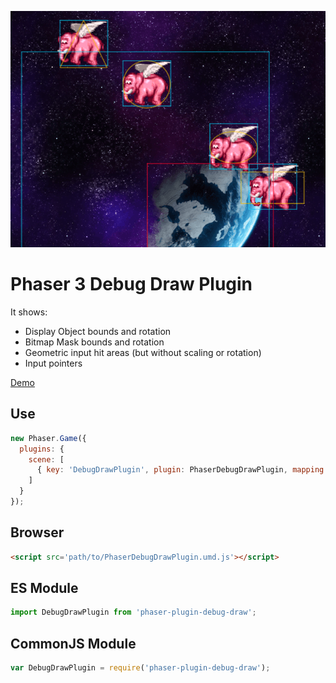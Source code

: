 ![Preview](./preview.png)

Phaser 3 Debug Draw Plugin
==========================

It shows:

- Display Object bounds and rotation
- Bitmap Mask bounds and rotation
- Geometric input hit areas (but without scaling or rotation)
- Input pointers

[Demo](https://codepen.io/samme/full/zMZyOM/)

Use
---

```javascript
new Phaser.Game({
  plugins: {
    scene: [
      { key: 'DebugDrawPlugin', plugin: PhaserDebugDrawPlugin, mapping: 'debugDraw' }
    ]
  }
});
```

Browser
-------

```html
<script src='path/to/PhaserDebugDrawPlugin.umd.js'></script>
```

ES Module
---------

```javascript
import DebugDrawPlugin from 'phaser-plugin-debug-draw';
```

CommonJS Module
---------------

```javascript
var DebugDrawPlugin = require('phaser-plugin-debug-draw');
```
